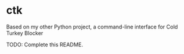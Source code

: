# ctk
Based on my other Python project, a command-line interface for Cold Turkey Blocker

TODO: Complete this README.
